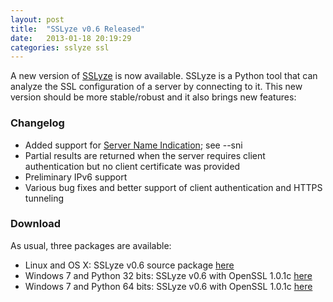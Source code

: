 ```yaml
---
layout: post
title:  "SSLyze v0.6 Released"
date:   2013-01-18 20:19:29
categories: sslyze ssl
---
```


A new version of [SSLyze][sslyze-gh] is now available. SSLyze is a Python tool that can analyze the SSL configuration of a server by connecting to it.
This new version should be more stable/robust and it also brings new features:


### Changelog

* Added support for [Server Name Indication][sni-wiki]; see --sni
* Partial results are returned when the server requires client authentication but no client certificate was provided
* Preliminary IPv6 support
* Various bug fixes and better support of client authentication and HTTPS tunneling


### Download

As usual, three packages are available:

* Linux and OS X: SSLyze v0.6 source package [here][sslyze-dl-src]
* Windows 7 and Python 32 bits: SSLyze v0.6 with OpenSSL 1.0.1c [here][sslyze-dl-win32]
* Windows 7 and Python 64 bits: SSLyze v0.6 with OpenSSL 1.0.1c [here][sslyze-dl-win64]


[sslyze-dl-src]: https://dl.dropbox.com/s/h4cc7q68jdmxay3/sslyze-0.6_src.zip?dl=1
[sslyze-dl-win32]: https://dl.dropbox.com/s/lexhsfejbjp209e/sslyze-0.6_Windows7_Python32.zip?dl=1
[sslyze-dl-win64]: https://dl.dropbox.com/s/l194sbqvnuuz2xs/sslyze-0.6_Windows7_Python64.zip?dl=1
[sslyze-gh]: https://github.com/iSECPartners/sslyze
[sni-wiki]: http://en.wikipedia.org/wiki/Server_Name_Indication
